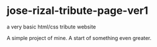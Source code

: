 # jose-rizal-tribute-page-ver1
a very basic html/css tribute website 

A simple project of mine. A start of something even greater.
